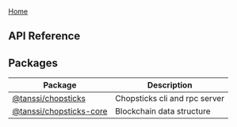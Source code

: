 <!-- Home page for chopstick docs site -->
[Home](./index.md)

## API Reference

## Packages

|  Package | Description |
|  --- | --- |
|  [@tanssi/chopsticks](./chopsticks/README.md)  | Chopsticks cli and rpc server |
|  [@tanssi/chopsticks-core](./core/README.md)   | Blockchain data structure |